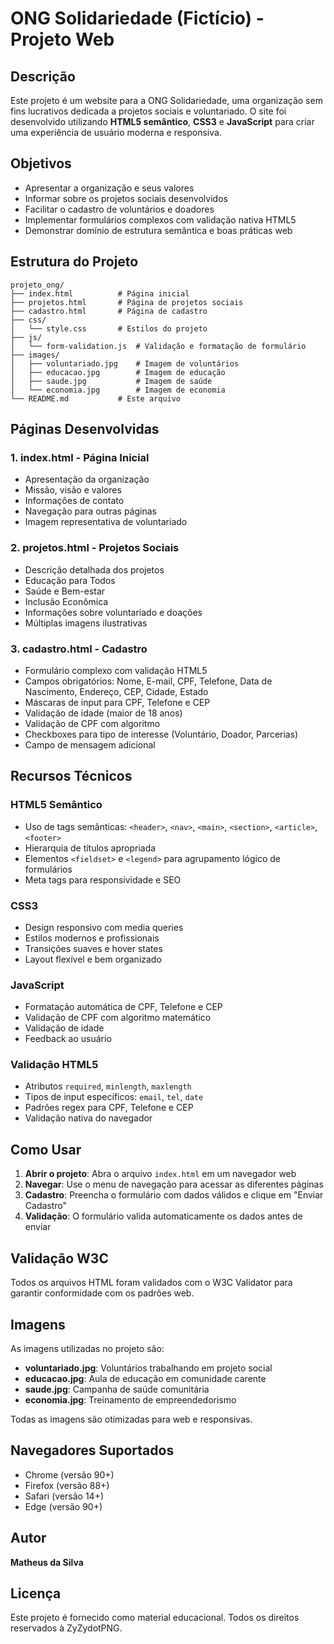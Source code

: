 # ONG Solidariedade (Fictício) - Projeto Web

## Descrição

Este projeto é um website para a ONG Solidariedade, uma organização sem fins lucrativos dedicada a projetos sociais e voluntariado. O site foi desenvolvido utilizando **HTML5 semântico**, **CSS3** e **JavaScript** para criar uma experiência de usuário moderna e responsiva.

## Objetivos

- Apresentar a organização e seus valores
- Informar sobre os projetos sociais desenvolvidos
- Facilitar o cadastro de voluntários e doadores
- Implementar formulários complexos com validação nativa HTML5
- Demonstrar domínio de estrutura semântica e boas práticas web

## Estrutura do Projeto

```
projeto_ong/
├── index.html          # Página inicial
├── projetos.html       # Página de projetos sociais
├── cadastro.html       # Página de cadastro
├── css/
│   └── style.css       # Estilos do projeto
├── js/
│   └── form-validation.js  # Validação e formatação de formulário
├── images/
│   ├── voluntariado.jpg    # Imagem de voluntários
│   ├── educacao.jpg        # Imagem de educação
│   ├── saude.jpg           # Imagem de saúde
│   └── economia.jpg        # Imagem de economia
└── README.md           # Este arquivo
```

## Páginas Desenvolvidas

### 1. **index.html** - Página Inicial
- Apresentação da organização
- Missão, visão e valores
- Informações de contato
- Navegação para outras páginas
- Imagem representativa de voluntariado

### 2. **projetos.html** - Projetos Sociais
- Descrição detalhada dos projetos
- Educação para Todos
- Saúde e Bem-estar
- Inclusão Econômica
- Informações sobre voluntariado e doações
- Múltiplas imagens ilustrativas

### 3. **cadastro.html** - Cadastro
- Formulário complexo com validação HTML5
- Campos obrigatórios: Nome, E-mail, CPF, Telefone, Data de Nascimento, Endereço, CEP, Cidade, Estado
- Máscaras de input para CPF, Telefone e CEP
- Validação de idade (maior de 18 anos)
- Validação de CPF com algoritmo
- Checkboxes para tipo de interesse (Voluntário, Doador, Parcerias)
- Campo de mensagem adicional

## Recursos Técnicos

### HTML5 Semântico
- Uso de tags semânticas: `<header>`, `<nav>`, `<main>`, `<section>`, `<article>`, `<footer>`
- Hierarquia de títulos apropriada
- Elementos `<fieldset>` e `<legend>` para agrupamento lógico de formulários
- Meta tags para responsividade e SEO

### CSS3
- Design responsivo com media queries
- Estilos modernos e profissionais
- Transições suaves e hover states
- Layout flexível e bem organizado

### JavaScript
- Formatação automática de CPF, Telefone e CEP
- Validação de CPF com algoritmo matemático
- Validação de idade
- Feedback ao usuário

### Validação HTML5
- Atributos `required`, `minlength`, `maxlength`
- Tipos de input específicos: `email`, `tel`, `date`
- Padrões regex para CPF, Telefone e CEP
- Validação nativa do navegador

## Como Usar

1. **Abrir o projeto**: Abra o arquivo `index.html` em um navegador web
2. **Navegar**: Use o menu de navegação para acessar as diferentes páginas
3. **Cadastro**: Preencha o formulário com dados válidos e clique em "Enviar Cadastro"
4. **Validação**: O formulário valida automaticamente os dados antes de enviar

## Validação W3C

Todos os arquivos HTML foram validados com o W3C Validator para garantir conformidade com os padrões web.

## Imagens

As imagens utilizadas no projeto são:
- **voluntariado.jpg**: Voluntários trabalhando em projeto social
- **educacao.jpg**: Aula de educação em comunidade carente
- **saude.jpg**: Campanha de saúde comunitária
- **economia.jpg**: Treinamento de empreendedorismo

Todas as imagens são otimizadas para web e responsivas.

## Navegadores Suportados

- Chrome (versão 90+)
- Firefox (versão 88+)
- Safari (versão 14+)
- Edge (versão 90+)

## Autor

**Matheus da Silva**

## Licença

Este projeto é fornecido como material educacional. Todos os direitos reservados à ZyZydotPNG.

